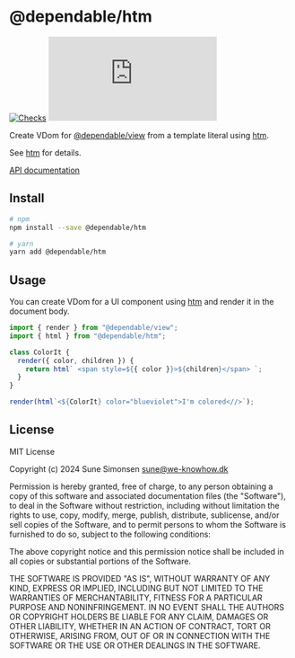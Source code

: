 # @dependable/htm

[![Checks](https://github.com/sunesimonsen/dependable-htm/workflows/CI/badge.svg)](https://github.com/sunesimonsen/dependable-htm/actions?query=workflow%3ACI+branch%3Amain)
[![Bundle Size](https://img.badgesize.io/https:/unpkg.com/@dependable/htm/dist/dependable-htm.esm.min.js?label=gzip&compression=gzip)](https://unpkg.com/@dependable/htm/dist/dependable-htm.esm.min.js)

Create VDom for
[@dependable/view](https://github.com/sunesimonsen/dependable-view) from a
template literal using [htm](https://github.com/developit/htm).

See [htm](https://github.com/developit/htm) for details.

[API documentation](https://dependable-htm-api.surge.sh/modules/html.html)

## Install

```sh
# npm
npm install --save @dependable/htm

# yarn
yarn add @dependable/htm
```

## Usage

You can create VDom for a UI component using
[htm](https://github.com/developit/htm) and render it in the document body.

```js
import { render } from "@dependable/view";
import { html } from "@dependable/htm";

class ColorIt {
  render({ color, children }) {
    return html` <span style=${{ color }}>${children}</span> `;
  }
}

render(html`<${ColorIt} color="blueviolet">I'm colored<//>`);
```

## License

MIT License

Copyright (c) 2024 Sune Simonsen sune@we-knowhow.dk

Permission is hereby granted, free of charge, to any person obtaining a copy
of this software and associated documentation files (the "Software"), to deal
in the Software without restriction, including without limitation the rights
to use, copy, modify, merge, publish, distribute, sublicense, and/or sell
copies of the Software, and to permit persons to whom the Software is
furnished to do so, subject to the following conditions:

The above copyright notice and this permission notice shall be included in all
copies or substantial portions of the Software.

THE SOFTWARE IS PROVIDED "AS IS", WITHOUT WARRANTY OF ANY KIND, EXPRESS OR
IMPLIED, INCLUDING BUT NOT LIMITED TO THE WARRANTIES OF MERCHANTABILITY,
FITNESS FOR A PARTICULAR PURPOSE AND NONINFRINGEMENT. IN NO EVENT SHALL THE
AUTHORS OR COPYRIGHT HOLDERS BE LIABLE FOR ANY CLAIM, DAMAGES OR OTHER
LIABILITY, WHETHER IN AN ACTION OF CONTRACT, TORT OR OTHERWISE, ARISING FROM,
OUT OF OR IN CONNECTION WITH THE SOFTWARE OR THE USE OR OTHER DEALINGS IN THE
SOFTWARE.
